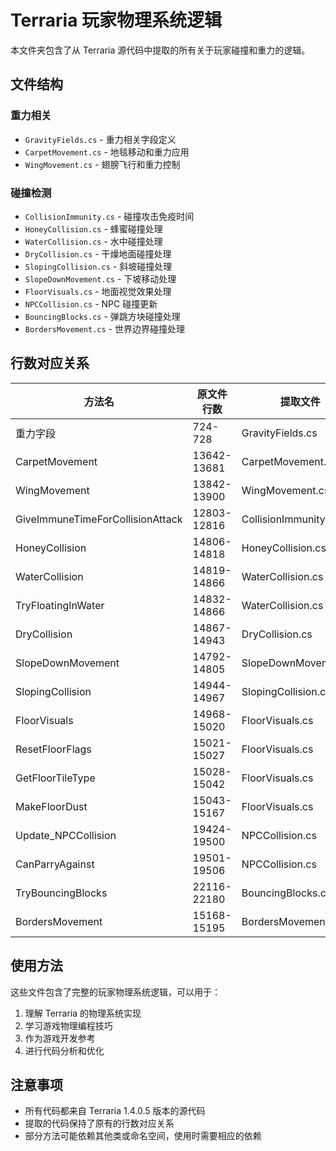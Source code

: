 # Terraria 玩家物理系统逻辑

本文件夹包含了从 Terraria 源代码中提取的所有关于玩家碰撞和重力的逻辑。

## 文件结构

### 重力相关
- `GravityFields.cs` - 重力相关字段定义
- `CarpetMovement.cs` - 地毯移动和重力应用
- `WingMovement.cs` - 翅膀飞行和重力控制

### 碰撞检测
- `CollisionImmunity.cs` - 碰撞攻击免疫时间
- `HoneyCollision.cs` - 蜂蜜碰撞处理
- `WaterCollision.cs` - 水中碰撞处理
- `DryCollision.cs` - 干燥地面碰撞处理
- `SlopingCollision.cs` - 斜坡碰撞处理
- `SlopeDownMovement.cs` - 下坡移动处理
- `FloorVisuals.cs` - 地面视觉效果处理
- `NPCCollision.cs` - NPC 碰撞更新
- `BouncingBlocks.cs` - 弹跳方块碰撞处理
- `BordersMovement.cs` - 世界边界碰撞处理

## 行数对应关系

| 方法名 | 原文件行数 | 提取文件 |
|--------|------------|----------|
| 重力字段 | 724-728 | GravityFields.cs |
| CarpetMovement | 13642-13681 | CarpetMovement.cs |
| WingMovement | 13842-13900 | WingMovement.cs |
| GiveImmuneTimeForCollisionAttack | 12803-12816 | CollisionImmunity.cs |
| HoneyCollision | 14806-14818 | HoneyCollision.cs |
| WaterCollision | 14819-14866 | WaterCollision.cs |
| TryFloatingInWater | 14832-14866 | WaterCollision.cs |
| DryCollision | 14867-14943 | DryCollision.cs |
| SlopeDownMovement | 14792-14805 | SlopeDownMovement.cs |
| SlopingCollision | 14944-14967 | SlopingCollision.cs |
| FloorVisuals | 14968-15020 | FloorVisuals.cs |
| ResetFloorFlags | 15021-15027 | FloorVisuals.cs |
| GetFloorTileType | 15028-15042 | FloorVisuals.cs |
| MakeFloorDust | 15043-15167 | FloorVisuals.cs |
| Update_NPCCollision | 19424-19500 | NPCCollision.cs |
| CanParryAgainst | 19501-19506 | NPCCollision.cs |
| TryBouncingBlocks | 22116-22180 | BouncingBlocks.cs |
| BordersMovement | 15168-15195 | BordersMovement.cs |

## 使用方法

这些文件包含了完整的玩家物理系统逻辑，可以用于：
1. 理解 Terraria 的物理系统实现
2. 学习游戏物理编程技巧
3. 作为游戏开发参考
4. 进行代码分析和优化

## 注意事项

- 所有代码都来自 Terraria 1.4.0.5 版本的源代码
- 提取的代码保持了原有的行数对应关系
- 部分方法可能依赖其他类或命名空间，使用时需要相应的依赖 